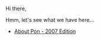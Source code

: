 Hi there,

Hmm, let's see what we have here...

 - [About Pon - 2007 Edition](https://files.daohoangson.com/AboutPon2007/)
